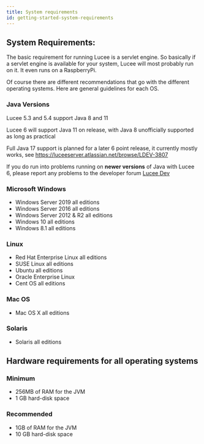 ```yaml
---
title: System requirements
id: getting-started-system-requirements
---
```


## **System Requirements:** ##

The basic requirement for running Lucee is a servlet engine. So basically if a servlet engine is available for your system, Lucee will most probably run on it. It even runs on a RaspberryPi.

Of course there are different recommendations that go with the different operating systems. Here are general guidelines for each OS.

### Java Versions ###

Lucee 5.3 and 5.4 support Java 8 and 11

Lucee 6 will support Java 11 on release, with Java 8 unofficially supported as long as practical 

Full Java 17 support is planned for a later 6 point release, it currently mostly works, see <https://luceeserver.atlassian.net/browse/LDEV-3807>

If you do run into problems running on **newer versions** of Java with Lucee 6, please report any problems to the developer forum [Lucee Dev](https://dev.lucee.org)
### Microsoft Windows ###

* Windows Server 2019 all editions
* Windows Server 2016 all editions
* Windows Server 2012 & R2 all editions
* Windows 10 all editions
* Windows 8.1 all editions

### Linux ###

* Red Hat Enterprise Linux all editions
* SUSE Linux all editions
* Ubuntu all editions
* Oracle Enterprise Linux
* Cent OS all editions

### Mac OS ###

* Mac OS X all editions

### Solaris ###

* Solaris all editions

## **Hardware requirements for all operating systems** ##

### Minimum ###

* 256MB of RAM for the JVM
* 1 GB hard-disk space

### Recommended ###

* 1GB of RAM for the JVM
* 10 GB hard-disk space
